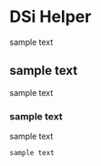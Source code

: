 # DSi Helper
sample text
## sample text
sample text
### sample text
sample text
```
sample text
```
